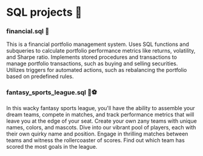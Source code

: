 # SQL projects 🦾

### financial.sql 🎢
This is a financial portfolio management system. Uses SQL functions and subqueries to calculate portfolio performance metrics like returns, volatility, and Sharpe ratio. Implements stored procedures and transactions to manage portfolio transactions, such as buying and selling securities. Utilizes triggers for automated actions, such as rebalancing the portfolio based on predefined rules.

### fantasy_sports_league.sql 🦄⚽
In this wacky fantasy sports league, you'll have the ability to assemble your dream teams, compete in matches, and track performance metrics that will leave you at the edge of your seat. Create your own zany teams with unique names, colors, and mascots. Dive into our vibrant pool of players, each with their own quirky name and position. Engage in thrilling matches between teams and witness the rollercoaster of scores. Find out which team has scored the most goals in the league. 

